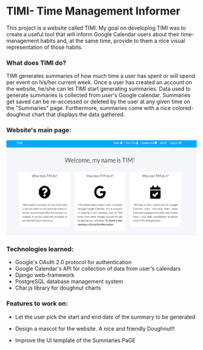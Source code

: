 # TIMI- Time Management Informer

This project is a website called TIMI. My goal on developing TIMI was to create a useful tool that will inform Google Calendar users about their time-management habits and, at the same time, provide to them a nice visual representation of those habits.


### What does TIMI do?

TIMI generates summaries of how much time a user has spent or will spend per event on his/her current week. Once a user has created an account on the website, he/she can let TIMI start generating summaries. Data used to generate summaries is collected from user's Google calendar. Summaries get saved can be re-accessed or deleted by the user at any given time on the "Summaries" page. Furthermore, summaries come with a nice colored-doughnut chart that displays the data gathered.

### Website's main page:

 ![Main page](Images/TIMI_main_page.png)

### Technologies learned:

 - Google's OAuth 2.0 protocol for authentication  
 - Google Calendar's API for collection of data from user's calendars
 - Django web-framework 
 - PostgreSQL database management system
 - Char.js library for doughnut charts


### Features to work on:

- Let the user pick the start and end date of the summary to be generated

- Design a mascot for the website. A nice and friendly Doughnut!!

- Improve the UI template of the Summaries PaGE
